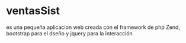 <html lang="en">
<head>
	<meta charset="UTF-8">
	<!-- Latest compiled and minified CSS -->
	<link rel="stylesheet" href="https://maxcdn.bootstrapcdn.com/bootstrap/3.3.6/css/bootstrap.min.css" integrity="sha384-1q8mTJOASx8j1Au+a5WDVnPi2lkFfwwEAa8hDDdjZlpLegxhjVME1fgjWPGmkzs7" crossorigin="anonymous">
	<title>README</title>
</head>
<body>
	<div class="jumbotron">
		<h1>ventasSist</h1>
		<p>es una pequeña aplicacion web creada con el framework de php Zend, bootstrap para el dseño y jquery para la interacción</p>			
	</div>
	<script src="https://maxcdn.bootstrapcdn.com/bootstrap/3.3.6/js/bootstrap.min.js" integrity="sha384-0mSbJDEHialfmuBBQP6A4Qrprq5OVfW37PRR3j5ELqxss1yVqOtnepnHVP9aJ7xS" crossorigin="anonymous"></script>
</body>
</html>